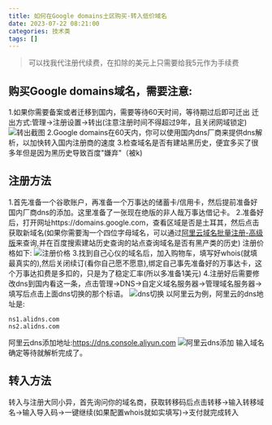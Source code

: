 ```yaml
---
title: 如何在Google domains土区购买-转入低价域名
date: 2023-07-22 08:21:00
categories: 技术类
tags: []
---
```

>可以找我代注册代续费，在扣除的美元上只需要给我5元作为手续费

## 购买Google domains域名，需要注意:
1.如果你需要备案或者迁移到国内，需要等待60天时间，等待期过后即可迁出
迁出方式:管理->注册设置->转出(注意注册时间不得超过9年，且关闭网域锁定)
![转出截图][1]
2.Google domains在60天内，你可以使用国内dns厂商来提供dns解析，以加快转入国内注册商的速度
3.检查域名是否有建站黑历史，便宜多买了很多年但是因为黑历史导致百度"嫌弃"（被k)

## 注册方法
1.首先准备一个谷歌账户，再准备一个万事达的储蓄卡/信用卡，然后提前准备好国内厂商dns的添加。这里准备了一张现在绝版的非人哉万事达借记卡。
2.准备好后，打开网址https://domains.google.com，查看区域是否是土耳其，然后点击获取新域名(如果你需要淘一个四位字母域名，可以通过[阿里云域名批量注册-高级版][2]来查询,并在百度搜索建站历史查询的站点查询域名是否有黑产类的历史)
注册价格如下:
![注册价格][3]
3.找到自己心仪的域名后，加入购物车，填写好whois(就填最真实的),然后关闭续订(看你自己愿不愿意),绑定自己事先准备好的万事达卡，这个万事达扣费是多扣的，只是为了稳定汇率(所以多准备1美元)
4.注册好后需要修改dns到国内看这一条，点击管理->DNS->自定义域名服务器->管理域名服务器->填写后点击上面dns切换的那个标语。
![dns切换][4]
以阿里云为例，阿里云的dns地址是:
```other
ns1.alidns.com
ns2.alidns.com
```
阿里云dns添加地址:https://dns.console.aliyun.com
![阿里云dns添加][5]
输入域名确定等待就解析完成了。

## 转入方法
转入与注册大同小异，首先询问你的域名商，获取转移码后点击转移->输入转移域名->输入导入码->一键继续(如果配置whois就如实填写)->支付就完成转入


  [1]: https://images.nuoyis.net/blog/typecho/uploads/2023/07/3833482251.png
  [2]: https://check.aliyun.com/domain/bulk-search/advance.htm
  [3]: https://images.nuoyis.net/blog/typecho/uploads/2023/07/2327792516.png
  [4]: https://images.nuoyis.net/blog/typecho/uploads/2023/07/3719657598.png
  [5]: https://images.nuoyis.net/blog/typecho/uploads/2023/07/1029961106.png